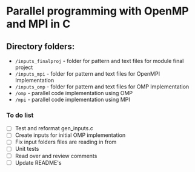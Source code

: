 # Parallel programming with OpenMP and MPI in C



## Directory folders:

* `/inputs_finalproj` - folder for pattern and text files for module final project
* `/inputs_mpi` - folder for pattern and text files for OpenMPI Implementation
* `/inputs_omp` - folder for pattern and text files for OMP Implementation
* `/omp` - parallel code implementation using OMP
* `/mpi` - parallel code implementation using MPI


### To do list

- [ ] Test and reformat gen_inputs.c
- [ ] Create inputs for initial OMP implementation
- [ ] Fix input folders files are reading in from
- [ ] Unit tests
- [ ] Read over and review comments
- [ ] Update README's
